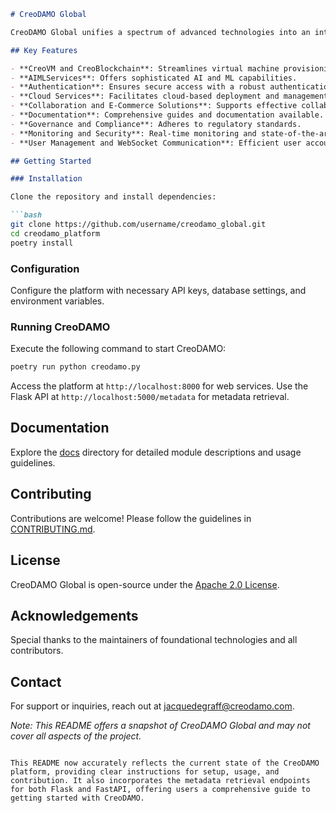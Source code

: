 ```markdown
# CreoDAMO Global

CreoDAMO Global unifies a spectrum of advanced technologies into an integrated ecosystem. It leverages modules from blockchain, AI/ML, virtual machine management, secure authentication, cloud solutions, and collaborative tools, emerging as a leader in the realm of digital asset management and optimization.

## Key Features

- **CreoVM and CreoBlockchain**: Streamlines virtual machine provisioning and integrates blockchain technology for transaction security and transparency.
- **AIMLServices**: Offers sophisticated AI and ML capabilities.
- **Authentication**: Ensures secure access with a robust authentication system.
- **Cloud Services**: Facilitates cloud-based deployment and management.
- **Collaboration and E-Commerce Solutions**: Supports effective collaboration and secure digital asset transactions.
- **Documentation**: Comprehensive guides and documentation available.
- **Governance and Compliance**: Adheres to regulatory standards.
- **Monitoring and Security**: Real-time monitoring and state-of-the-art security measures.
- **User Management and WebSocket Communication**: Efficient user account management and real-time updates.

## Getting Started

### Installation

Clone the repository and install dependencies:

```bash
git clone https://github.com/username/creodamo_global.git
cd creodamo_platform
poetry install
```

### Configuration

Configure the platform with necessary API keys, database settings, and environment variables.

### Running CreoDAMO

Execute the following command to start CreoDAMO:

```bash
poetry run python creodamo.py
```

Access the platform at `http://localhost:8000` for web services. Use the Flask API at `http://localhost:5000/metadata` for metadata retrieval.

## Documentation

Explore the [docs](/docs) directory for detailed module descriptions and usage guidelines.

## Contributing

Contributions are welcome! Please follow the guidelines in [CONTRIBUTING.md](CONTRIBUTING.md).

## License

CreoDAMO Global is open-source under the [Apache 2.0 License](LICENSE).

## Acknowledgements

Special thanks to the maintainers of foundational technologies and all contributors.

## Contact

For support or inquiries, reach out at jacquedegraff@creodamo.com.

*Note: This README offers a snapshot of CreoDAMO Global and may not cover all aspects of the project.*
```

This README now accurately reflects the current state of the CreoDAMO platform, providing clear instructions for setup, usage, and contribution. It also incorporates the metadata retrieval endpoints for both Flask and FastAPI, offering users a comprehensive guide to getting started with CreoDAMO.
